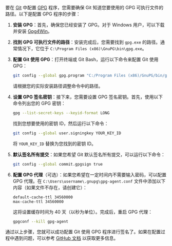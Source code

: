 要在 [Git](#Git) 中配置 [GPG](#GPG) 程序，您需要确保 Git 知道您要使用的 GPG 可执行文件的路径。以下是配置 GPG 程序的步骤：

1. **安装 GPG**：首先，确保您已经安装了 GPG。对于 Windows 用户，可以下载并安装 [Gpg4Win](https://gpg4win.org/)。

2. **找到 GPG 可执行文件的路径**：安装完成后，您需要找到 `gpg.exe` 的路径。通常情况下，它位于 `C:\Program Files (x86)\GnuPG\bin\gpg.exe`。

3. **配置 Git 使用 GPG**：打开终端或 Git Bash，运行以下命令来配置 Git 使用 GPG：

   ```bash
   git config --global gpg.program "C:/Program Files (x86)/GnuPG/bin/gpg.exe"
   ```

   请根据您的实际安装路径调整命令中的路径。

4. **设置 GPG 签名密钥**：接下来，您需要设置 GPG 签名密钥。首先，使用以下命令列出您的 GPG 密钥：

   ```bash
   gpg --list-secret-keys --keyid-format LONG
   ```

   找到您想要使用的密钥 ID，然后运行以下命令：

   ```bash
   git config --global user.signingkey YOUR_KEY_ID
   ```

   将 `YOUR_KEY_ID` 替换为您找到的密钥 ID。

5. **默认签名所有提交**：如果您希望 Git 默认签名所有提交，可以运行以下命令：

   ```bash
   git config --global commit.gpgsign true
   ```

6. **配置 GPG 代理**（可选）：如果您希望在一定时间内不需要输入密码，可以配置 GPG 代理。在 `C:\Users\username\.gnupg\gpg-agent.conf` 文件中添加以下内容（如果文件不存在，请创建它）：

   ```plaintext
   default-cache-ttl 34560000
   max-cache-ttl 34560000
   ```

   这将设置缓存时间为 40 天（以秒为单位）。完成后，重启 GPG 代理：

   ```bash
   gpgconf --kill gpg-agent
   ```

通过以上步骤，您就可以成功配置 Git 使用 GPG 程序进行签名了。如果在配置过程中遇到问题，可以参考 [GitHub 文档](https://docs.github.com/en/authentication/managing-commit-signature-verification/telling-git-about-your-signing-key) 以获取更多信息。
